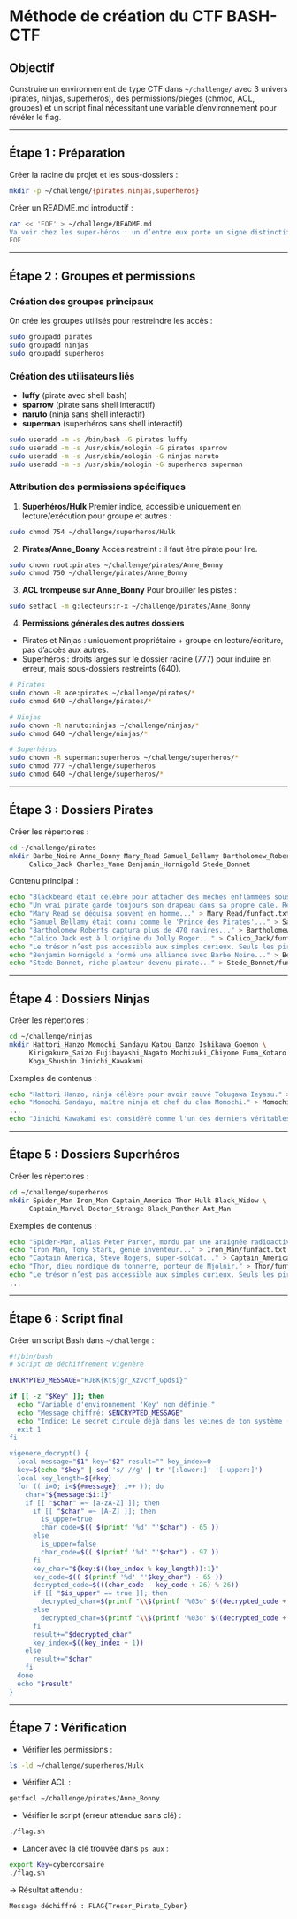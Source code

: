 # Méthode de création du CTF BASH-CTF

## Objectif
Construire un environnement de type CTF dans `~/challenge/` avec 3 univers (pirates, ninjas, superhéros), des permissions/pièges (chmod, ACL, groupes) et un script final nécessitant une variable d’environnement pour révéler le flag.

---

## Étape 1 : Préparation
Créer la racine du projet et les sous-dossiers :
```bash
mkdir -p ~/challenge/{pirates,ninjas,superheros}
```
Créer un README.md introductif :
```bash
cat << 'EOF' > ~/challenge/README.md
Va voir chez les super-héros : un d’entre eux porte un signe distinctif. 
EOF
```
---

## Étape 2 : Groupes et permissions
### Création des groupes principaux
On crée les groupes utilisés pour restreindre les accès :

```bash
sudo groupadd pirates
sudo groupadd ninjas
sudo groupadd superheros
```

### Création des utilisateurs liés
* **luffy** (pirate avec shell bash)
* **sparrow** (pirate sans shell interactif)
* **naruto** (ninja sans shell interactif)
* **superman** (superhéros sans shell interactif)

```bash
sudo useradd -m -s /bin/bash -G pirates luffy
sudo useradd -m -s /usr/sbin/nologin -G pirates sparrow 
sudo useradd -m -s /usr/sbin/nologin -G ninjas naruto
sudo useradd -m -s /usr/sbin/nologin -G superheros superman 
```

### Attribution des permissions spécifiques
1. **Superhéros/Hulk**
   Premier indice, accessible uniquement en lecture/exécution pour groupe et autres :
```bash
sudo chmod 754 ~/challenge/superheros/Hulk
```

2. **Pirates/Anne\_Bonny**
   Accès restreint : il faut être pirate pour lire.
```bash
sudo chown root:pirates ~/challenge/pirates/Anne_Bonny
sudo chmod 750 ~/challenge/pirates/Anne_Bonny
```

3. **ACL trompeuse sur Anne\_Bonny**
   Pour brouiller les pistes :
```bash
sudo setfacl -m g:lecteurs:r-x ~/challenge/pirates/Anne_Bonny
```

4. **Permissions générales des autres dossiers**
* Pirates et Ninjas : uniquement propriétaire + groupe en lecture/écriture, pas d’accès aux autres.
* Superhéros : droits larges sur le dossier racine (777) pour induire en erreur, mais sous-dossiers restreints (640).

```bash
# Pirates
sudo chown -R ace:pirates ~/challenge/pirates/*
sudo chmod 640 ~/challenge/pirates/*

# Ninjas
sudo chown -R naruto:ninjas ~/challenge/ninjas/*
sudo chmod 640 ~/challenge/ninjas/*

# Superhéros
sudo chown -R superman:superheros ~/challenge/superheros/*
sudo chmod 777 ~/challenge/superheros
sudo chmod 640 ~/challenge/superheros/*
```
---

## Étape 3 : Dossiers Pirates
Créer les répertoires :
```bash
cd ~/challenge/pirates
mkdir Barbe_Noire Anne_Bonny Mary_Read Samuel_Bellamy Bartholomew_Roberts \
     Calico_Jack Charles_Vane Benjamin_Hornigold Stede_Bonnet
```

Contenu principal :
```bash
echo "Blackbeard était célèbre pour attacher des mèches enflammées sous son chapeau pour effrayer ses ennemis." > Barbe_Noire/funfact.txt
echo "Un vrai pirate garde toujours son drapeau dans sa propre cale. Retourne à ton logis et hisse-le haut." > Anne_Bonny/funfact.txt
echo "Mary Read se déguisa souvent en homme..." > Mary_Read/funfact.txt
echo "Samuel Bellamy était connu comme le 'Prince des Pirates'..." > Samuel_Bellamy/funfact.txt
echo "Bartholomew Roberts captura plus de 470 navires..." > Bartholomew_Roberts/funfact.txt
echo "Calico Jack est à l'origine du Jolly Roger..." > Calico_Jack/funfact.txt
echo "Le trésor n’est pas accessible aux simples curieux. Seuls les pirates peuvent ouvrir la voie." > Charles_Vane/funfact.txt
echo "Benjamin Hornigold a formé une alliance avec Barbe Noire..." > Benjamin_Hornigold/funfact.txt
echo "Stede Bonnet, riche planteur devenu pirate..." > Stede_Bonnet/funfact.txt
```

---

## Étape 4 : Dossiers Ninjas
Créer les répertoires :
```bash
cd ~/challenge/ninjas
mkdir Hattori_Hanzo Momochi_Sandayu Katou_Danzo Ishikawa_Goemon \
     Kirigakure_Saizo Fujibayashi_Nagato Mochizuki_Chiyome Fuma_Kotaro \
     Koga_Shushin Jinichi_Kawakami
```

Exemples de contenus :
```bash
echo "Hattori Hanzo, ninja célèbre pour avoir sauvé Tokugawa Ieyasu." > Hattori_Hanzo/funfact.txt
echo "Momochi Sandayu, maître ninja et chef du clan Momochi." > Momochi_Sandayu/funfact.txt
...
echo "Jinichi Kawakami est considéré comme l'un des derniers véritables ninjas." > Jinichi_Kawakami/funfact.txt
```

---

## Étape 5 : Dossiers Superhéros
Créer les répertoires :
```bash
cd ~/challenge/superheros
mkdir Spider_Man Iron_Man Captain_America Thor Hulk Black_Widow \
     Captain_Marvel Doctor_Strange Black_Panther Ant_Man
```

Exemples de contenus :
```bash
echo "Spider-Man, alias Peter Parker, mordu par une araignée radioactive." > Spider_Man/funfact.txt
echo "Iron Man, Tony Stark, génie inventeur..." > Iron_Man/funfact.txt
echo "Captain America, Steve Rogers, super-soldat..." > Captain_America/funfact.txt
echo "Thor, dieu nordique du tonnerre, porteur de Mjolnir." > Thor/funfact.txt
echo "Le trésor n’est pas accessible aux simples curieux. Seuls les pirates peuvent ouvrir la voie." > Hulk/funfact.txt
...
```

---
## Étape 6 : Script final
Créer un script Bash dans `~/challenge` :
```bash
#!/bin/bash
# Script de déchiffrement Vigenère

ENCRYPTED_MESSAGE="HJBK{Ktsjgr_Xzvcrf_Gpdsi}"

if [[ -z "$Key" ]]; then
  echo "Variable d'environnement 'Key' non définie."
  echo "Message chiffré: $ENCRYPTED_MESSAGE"
  echo "Indice: Le secret circule déjà dans les veines de ton système (regarde l>
  exit 1
fi

vigenere_decrypt() {
  local message="$1" key="$2" result="" key_index=0
  key=$(echo "$key" | sed 's/ //g' | tr '[:lower:]' '[:upper:]')
  local key_length=${#key}
  for (( i=0; i<${#message}; i++ )); do
    char="${message:$i:1}"
    if [[ "$char" =~ [a-zA-Z] ]]; then
      if [[ "$char" =~ [A-Z] ]]; then
        is_upper=true
        char_code=$(( $(printf '%d' "'$char") - 65 ))
      else
        is_upper=false
        char_code=$(( $(printf '%d' "'$char") - 97 ))
      fi
      key_char="${key:$((key_index % key_length)):1}"
      key_code=$(( $(printf '%d' "'$key_char") - 65 ))
      decrypted_code=$(((char_code - key_code + 26) % 26))
      if [[ "$is_upper" == true ]]; then
        decrypted_char=$(printf "\\$(printf '%03o' $((decrypted_code + 65)))")
      else
        decrypted_char=$(printf "\\$(printf '%03o' $((decrypted_code + 97)))")
      fi
      result+="$decrypted_char"
      key_index=$((key_index + 1))
    else
      result+="$char"
    fi
  done
  echo "$result"
}
```

---
## Étape 7 : Vérification
* Vérifier les permissions :
```bash
ls -ld ~/challenge/superheros/Hulk
```
* Vérifier ACL :
```bash
getfacl ~/challenge/pirates/Anne_Bonny
```
* Vérifier le script (erreur attendue sans clé) :
```bash
./flag.sh
```
* Lancer avec la clé trouvée dans `ps aux` :
```bash
export Key=cybercorsaire
./flag.sh
```

→ Résultat attendu :
```
Message déchiffré : FLAG{Tresor_Pirate_Cyber}
```
